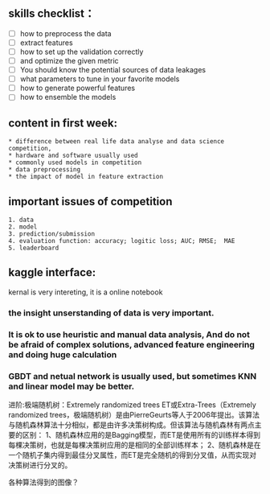 ## skills  checklist：
-[ ] how to preprocess the data
-[ ]  extract features
-[ ]  how to set up the validation correctly
-[ ] and optimize the given metric
-[ ] You should know the potential sources of data leakages
-[ ]  what parameters to tune in your favorite models
-[ ]  how to generate powerful features
-[ ] how to ensemble the models

## content in first week:

	* difference between real life data analyse and data science competition,
	* hardware and software usually used
	* commonly used models in competition
	* data preprocessing
	* the impact of model in feature extraction

## important issues of competition
	1. data
	2. model
	3. prediction/submission
	4. evaluation function: accuracy; logitic loss; AUC; RMSE;  MAE
	5. leaderboard


## kaggle interface:  
  kernal is very intereting, it is a online notebook

### the insight unserstanding of data is very important.

### It is ok to use heuristic and manual data analysis, And do not be afraid of complex solutions, advanced feature engineering and doing huge calculation

### GBDT and netual network is usually used, but sometimes KNN and linear model may be better.


进阶:极端随机树：Extremely randomized trees
ET或Extra-Trees（Extremely randomized trees，极端随机树）是由PierreGeurts等人于2006年提出。该算法与随机森林算法十分相似，都是由许多决策树构成。但该算法与随机森林有两点主要的区别：
1、随机森林应用的是Bagging模型，而ET是使用所有的训练样本得到每棵决策树，也就是每棵决策树应用的是相同的全部训练样本；
2、随机森林是在一个随机子集内得到最佳分叉属性，而ET是完全随机的得到分叉值，从而实现对决策树进行分叉的。

各种算法得到的图像？


